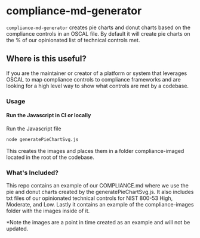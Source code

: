 # compliance-md-generator

`compliance-md-generator` creates pie charts and donut charts based on the compliance controls in an OSCAL file. By default it will create pie charts on the % of our opinionated list of technical controls met.

## Where is this useful?

If you are the maintainer or creator of a platform or system that leverages OSCAL to map compliance controls to compliance frameworks and are looking for a high level way to show what controls are met by a codebase.

### Usage

#### Run the Javascript in CI or locally

Run the Javascript file

```bash
node generatePieChartSvg.js
```

This creates the images and places them in a folder compliance-imaged located in the root of the codebase.

### What's Included?
This repo contains an example of our COMPLIANCE.md where we use the pie and donut charts created by the generatePieChartSvg.js. It also includes txt files of our opinionated technical controls for NIST 800-53 High, Moderate, and Low. Lastly it contains an example of the compliance-images folder with the images inside of it.

*Note the images are a point in time created as an example and will not be updated.
